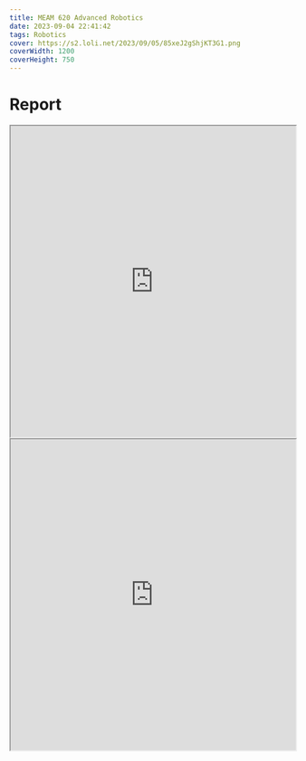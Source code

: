 ```yaml
---
title: MEAM 620 Advanced Robotics
date: 2023-09-04 22:41:42
tags: Robotics
cover: https://s2.loli.net/2023/09/05/85xeJ2gShjKT3G1.png
coverWidth: 1200
coverHeight: 750
---
```


# Report

<div class="row">
    <iframe src="https://drive.google.com/file/d/1vYlx0GqnE_20IqUm3IWSRORrtGfSNHHe/preview" style="width:100%; height:550px"></iframe>
</div>

<div class="row">
    <iframe src="https://drive.google.com/file/d/1ZZM2JumODPn4v96PkDaOEnpC123HlIvc/preview" style="width:100%; height:550px"></iframe>
</div>
